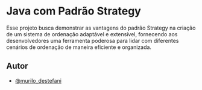 
# Java com Padrão Strategy

Esse projeto busca demonstrar as vantagens do padrão Strategy na criação de um sistema de ordenação adaptável e extensível, fornecendo aos desenvolvedores uma ferramenta poderosa para lidar com diferentes cenários de ordenação de maneira eficiente e organizada.


## Autor

- [@murilo_destefani](https://www.instagram.com/murilo_destefani)